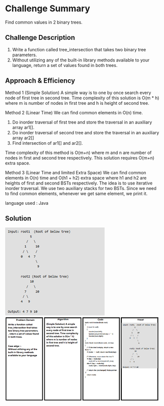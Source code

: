 # Challenge Summary
Find common values in 2 binary trees.

## Challenge Description
1. Write a function called tree_intersection that takes two binary tree parameters.
2. Without utilizing any of the built-in library methods available to your language, return a set of values found in both trees.

## Approach & Efficiency
Method 1 (Simple Solution) A simple way is to one by once search every node of first tree in second tree. Time complexity of this solution is O(m * h) where m is number of nodes in first tree and h is height of second tree.

Method 2 (Linear Time) We can find common elements in O(n) time.
1) Do inorder traversal of first tree and store the traversal in an auxiliary array ar1[].
2) Do inorder traversal of second tree and store the traversal in an auxiliary array ar2[]
3) Find intersection of ar1[] and ar2[].

Time complexity of this method is O(m+n) where m and n are number of nodes in first and second tree respectively. This solution requires O(m+n) extra space.

Method 3 (Linear Time and limited Extra Space) We can find common elements in O(n) time and O(h1 + h2) extra space where h1 and h2 are heights of first and second BSTs respectively.
The idea is to use iterative inorder traversal. We use two auxiliary stacks for two BSTs. Since we need to find common elements, whenever we get same element, we print it.

language used : Java

## Solution
![example](tree5.png)
![WhiteBoard](uml32new.png)

